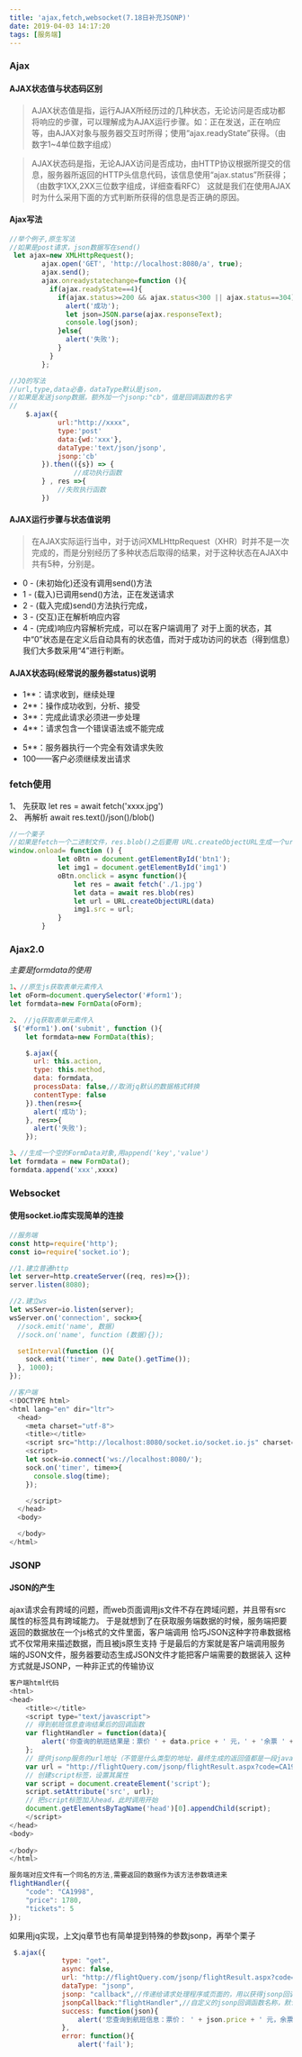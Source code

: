 ```yaml
---
title: 'ajax,fetch,websocket(7.18日补充JSONP)'
date: 2019-04-03 14:17:20
tags: [服务端]
---
```

### Ajax
#### AJAX状态值与状态码区别
>AJAX状态值是指，运行AJAX所经历过的几种状态，无论访问是否成功都将响应的步骤，可以理解成为AJAX运行步骤。如：正在发送，正在响应等，由AJAX对象与服务器交互时所得；使用“ajax.readyState”获得。（由数字1~4单位数字组成）

>AJAX状态码是指，无论AJAX访问是否成功，由HTTP协议根据所提交的信息，服务器所返回的HTTP头信息代码，该信息使用“ajax.status”所获得；（由数字1XX,2XX三位数字组成，详细查看RFC）
这就是我们在使用AJAX时为什么采用下面的方式判断所获得的信息是否正确的原因。

#### Ajax写法
```js
//举个例子,原生写法
//如果是post请求，json数据写在send()
 let ajax=new XMLHttpRequest();
        ajax.open('GET', 'http://localhost:8080/a', true);
        ajax.send();
        ajax.onreadystatechange=function (){
          if(ajax.readyState==4){
            if(ajax.status>=200 && ajax.status<300 || ajax.status==304){
              alert('成功');
              let json=JSON.parse(ajax.responseText);
              console.log(json);
            }else{
              alert('失败');
            }
          }
        };
```
```js
//JQ的写法
//url,type,data必备，dataType默认是json，
//如果是发送jsonp数据，额外加一个jsonp:"cb"，值是回调函数的名字
//
	$.ajax({
			url:"http://xxxx",
			type:'post'
			data:{wd:'xxx'},
			dataType:'text/json/jsonp',
			jsonp:'cb'
		}).then(({s}) => {
				//成功执行函数
		} , res =>{
		    //失败执行函数
		})
```
#### AJAX运行步骤与状态值说明
>在AJAX实际运行当中，对于访问XMLHttpRequest（XHR）时并不是一次完成的，而是分别经历了多种状态后取得的结果，对于这种状态在AJAX中共有5种，分别是。
- 0 - (未初始化)还没有调用send()方法
- 1 - (载入)已调用send()方法，正在发送请求
- 2 - (载入完成)send()方法执行完成，
- 3 - (交互)正在解析响应内容
- 4 - (完成)响应内容解析完成，可以在客户端调用了
对于上面的状态，其中“0”状态是在定义后自动具有的状态值，而对于成功访问的状态（得到信息）我们大多数采用“4”进行判断。

 
#### AJAX状态码(经常说的服务器status)说明
+ 1**：请求收到，继续处理
+ 2**：操作成功收到，分析、接受
+ 3**：完成此请求必须进一步处理
+ 4**：请求包含一个错误语法或不能完成
- 5**：服务器执行一个完全有效请求失败
- 100——客户必须继续发出请求



### fetch使用
1、 先获取 let res = await fetch('xxxx.jpg')<br> 
2、 再解析 await res.text()/json()/blob() 
```js
//一个栗子
//如果是fetch一个二进制文件，res.blob()之后要用 URL.createObjectURL生成一个url才能用
window.onload= function () {
            let oBtn = document.getElementById('btn1');
			let img1 = document.getElementById('img1')
            oBtn.onclick = async function(){
                let res = await fetch('./1.jpg')
                let data = await res.blob(res)
                let url = URL.createObjectURL(data)
                img1.src = url;
            }
        }
```


### Ajax2.0
<i>主要是formdata的使用</i>
```js
1、//原生js获取表单元素传入 
let oForm=document.querySelector('#form1');
let formdata=new FormData(oForm);

2、 //jq获取表单元素传入
 $('#form1').on('submit', function (){
    let formdata=new FormData(this);

    $.ajax({
      url: this.action,
      type: this.method,
      data: formdata,
      processData: false,//取消jq默认的数据格式转换
      contentType: false
    }).then(res=>{
      alert('成功');
    }, res=>{
      alert('失败');
    });

3、//生成一个空的FormData对象,用append('key','value')
let formdata = new FormData();
formdata.append('xxx',xxxx)

```



### Websocket
#### 使用socket.io库实现简单的连接
```js
//服务端
const http=require('http');
const io=require('socket.io');

//1.建立普通http
let server=http.createServer((req, res)=>{});
server.listen(8080);

//2.建立ws
let wsServer=io.listen(server);
wsServer.on('connection', sock=>{
  //sock.emit('name', 数据)
  //sock.on('name', function (数据){});

  setInterval(function (){
    sock.emit('timer', new Date().getTime());
  }, 1000);
});

```

```js
//客户端
<!DOCTYPE html>
<html lang="en" dir="ltr">
  <head>
    <meta charset="utf-8">
    <title></title>
    <script src="http://localhost:8080/socket.io/socket.io.js" charset="utf-8"></script>
    <script>
    let sock=io.connect('ws://localhost:8080/');
    sock.on('timer', time=>{
      console.slog(time);
    });

    </script>
  </head>
  <body>

  </body>
</html>

```


### JSONP
#### JSON的产生

ajax请求会有跨域的问题，而web页面调用js文件不存在跨域问题，并且带有src属性的标签具有跨域能力。
于是就想到了在获取服务端数据的时候，服务端把要返回的数据放在一个js格式的文件里面，客户端调用
恰巧JSON这种字符串数据格式不仅常用来描述数据，而且被js原生支持
于是最后的方案就是客户端调用服务端的JSON文件，服务器要动态生成JSON文件才能把客户端需要的数据装入
这种方式就是JSONP，一种非正式的传输协议
```js
客户端html代码
<html>
<head>
    <title></title>
    <script type="text/javascript">
    // 得到航班信息查询结果后的回调函数
    var flightHandler = function(data){
        alert('你查询的航班结果是：票价 ' + data.price + ' 元，' + '余票 ' + data.tickets + ' 张。');
    };
    // 提供jsonp服务的url地址（不管是什么类型的地址，最终生成的返回值都是一段javascript代码）
    var url = "http://flightQuery.com/jsonp/flightResult.aspx?code=CA1998&callback=flightHandler";
    // 创建script标签，设置其属性
    var script = document.createElement('script');
    script.setAttribute('src', url);
    // 把script标签加入head，此时调用开始
    document.getElementsByTagName('head')[0].appendChild(script); 
    </script>
</head>
<body>
 
</body>
</html>

服务端对应文件有一个同名的方法,需要返回的数据作为该方法参数填进来
flightHandler({
    "code": "CA1998",
    "price": 1780,
    "tickets": 5
});
```
如果用jq实现，上文jq章节也有简单提到特殊的参数jsonp，再举个栗子

```js
 $.ajax({
             type: "get",
             async: false,
             url: "http://flightQuery.com/jsonp/flightResult.aspx?code=CA1998",
             dataType: "jsonp",
             jsonp: "callback",//传递给请求处理程序或页面的，用以获得jsonp回调函数名的参数名(一般默认为:callback)
             jsonpCallback:"flightHandler",//自定义的jsonp回调函数名称，默认为jQuery自动生成的随机函数名，也可以写"?"，jQuery会自动为你处理数据
             success: function(json){
                 alert('您查询到航班信息：票价： ' + json.price + ' 元，余票： ' + json.tickets + ' 张。');
             },
             error: function(){
                 alert('fail');

```
